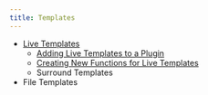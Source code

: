 ```yaml
---
title: Templates
---
```

<!-- Copyright 2000-2020 JetBrains s.r.o. and other contributors. Use of this source code is governed by the Apache 2.0 license that can be found in the LICENSE file. -->

* [Live Templates](/tutorials/live_templates/)
    * [Adding Live Templates to a Plugin](/tutorials/live_templates/template_support)
    * [Creating New Functions for Live Templates](/tutorials/live_templates/new_macros)
    * Surround Templates
* File Templates
